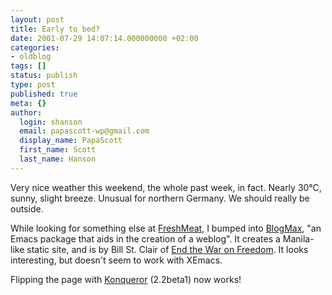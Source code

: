```yaml
---
layout: post
title: Early to bed?
date: 2001-07-29 14:07:14.000000000 +02:00
categories:
- oldblog
tags: []
status: publish
type: post
published: true
meta: {}
author:
  login: shanson
  email: papascott-wp@gmail.com
  display_name: PapaScott
  first_name: Scott
  last_name: Hanson
---
```

<p>Very nice weather this weekend, the whole past week, in fact. Nearly 30&deg;C, sunny, slight breeze. Unusual for northern Germany. We should really be outside.</p>
<p>While looking for something else at <a href="http://freshmeat.net">FreshMeat</a>, I bumped into <a href="http://billstclair.com/blogmax">BlogMax</a>, "an Emacs package that aids in the creation of a weblog". It creates a Manila-like static site, and is by Bill St. Clair of <a href="http://billstclair.com/blog">End the War on Freedom</a>. It looks interesting, but doesn't seem to work with XEmacs.</p>
<p>Flipping the page with <a href="http://www.konqueror.org">Konqueror</a> (2.2beta1) now works!</p>
